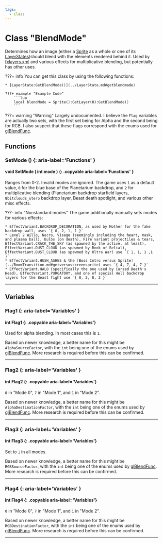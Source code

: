 ```yaml
---
tags:
  - Class
---
```

# Class "BlendMode"

Determines how an image (either a [Sprite](../Sprite.md) as a whole or one of its [LayerStates](../LayerState.md))should blend with the elements rendered behind it. Used by [fxlayers.xml](https://wofsauge.github.io/IsaacDocs/rep/xml/fxlayers.html?h=blendMode) and various effects for multiplicative blending, but potentially has other uses. 

???+ info
    You can get this class by using the following functions:

    * [LayerState:GetBlendMode()](../LayerState.md#getblendmode)

    ???+ example "Example Code"
        ```lua
        local blendMode = Sprite():GetLayer(0):GetBlendMode()
        ```

???+ warning "Warning"
    Largely undocumented. I believe the `Flag` variables are actually two sets, with the first set being for Alpha and the second being for RGB. I also suspect that these flags correspond with the enums used for [glBlendFunc](https://registry.khronos.org/OpenGL-Refpages/gl2.1/xhtml/glBlendFunc.xml).

## Functions

### SetMode () {: aria-label='Functions' }
#### void SetMode ( int mode ) {: .copyable aria-label='Functions' } 
Ranges from 0-2. Invalid modes are ignored. The game uses `1` as a default value, `0` for the blue base of the Planetarium backdrop, and `2` for multiplicative blending (Planetarium backdrop starfield layers, `8bitclouds_utero` backdrop layer, Beast death spotlight, and various other misc effects.

???- info "Nonstandard modes"
    The game additionally manually sets modes for various effects:

    * EffectVariant.BACKDROP_DECORATION, as used by Mother for the fake backdrop wall, uses `{ 0, 2, 1, 1 }`
    * Level 2 Willo, Necro, Visage (seemingly including the heart, mask, and plasma ball), Bulbs (on death), Fire variant projectiles & tears, EffectVariant.CRACK_THE_SKY (as spawned by the active, at least), EffectVariant.DUST_CLOUD (as spawned by Book of Belial), EffectVariant.DUST_CLOUD (as spawned by Ultra War) use `{ 1, 1, 1 ,1 }`
    * EffectVariant.HUSH_ASHES & the [Boss Intro versus Sprite](../RoomTransition.md#getversusscreensprite) uses `{ 4, 7, 4, 7 }`
    * EffectVariant.HALO (specifically the one used by Cursed Death's Head), EffectVariant.PURGATORY, and one of special Hell backdrop layers for the Beast fight use `{ 0, 2, 0, 2 }`

___
## Variables
### Flag1 {: aria-label='Variables' }
#### int Flag1 {: .copyable aria-label='Variables'}
Used for alpha blending. In most cases this is `1`.

Based on newer knowledge, a better name for this might be `AlphaSourceFactor`, with the `int` being one of the enums used by [glBlendFunc](https://registry.khronos.org/OpenGL-Refpages/gl2.1/xhtml/glBlendFunc.xml). More research is required before this can be confirmed.

___
### Flag2 {: aria-label='Variables' }
#### int Flag2 {: .copyable aria-label='Variables'}
`0` in "Mode 0", `7` in "Mode 1", and `1` in "Mode 2".

Based on newer knowledge, a better name for this might be `AlphaDestinationFactor`, with the `int` being one of the enums used by [glBlendFunc](https://registry.khronos.org/OpenGL-Refpages/gl2.1/xhtml/glBlendFunc.xml). More research is required before this can be confirmed.

___
### Flag3 {: aria-label='Variables' }
#### int Flag3 {: .copyable aria-label='Variables'}
Set to `1` in all modes.

Based on newer knowledge, a better name for this might be `RGBSourceFactor`, with the `int` being one of the enums used by [glBlendFunc](https://registry.khronos.org/OpenGL-Refpages/gl2.1/xhtml/glBlendFunc.xml). More research is required before this can be confirmed.

___
### Flag4 {: aria-label='Variables' }
#### int Flag4 {: .copyable aria-label='Variables'}
`0` in "Mode 0", `7` in "Mode 1", and `1` in "Mode 2".

Based on newer knowledge, a better name for this might be `RGBDestinationFactor`, with the `int` being one of the enums used by [glBlendFunc](https://registry.khronos.org/OpenGL-Refpages/gl2.1/xhtml/glBlendFunc.xml). More research is required before this can be confirmed.
___
